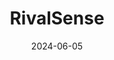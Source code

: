 ---  
layout: startup_page  
title: "RivalSense"  
id: "rivalsense.co"  
permalink: "/rivalsenserivalsense.co06052024/"  
website: "https://rivalsense.co/"  
funding_round: "Angel"  
funding_amount: ""  
investors: "Change Ventures, Fiedler Capital, local business angels"  
about: "RivalSense is a market intelligence platform that helps users track their competitors' activities, including pricing, product changes, and personnel movements. It delivers insights through a weekly email or Slack update, focusing on providing business-relevant information rather than a raw data dump. The platform leverages AI to evaluate the significance of competitor events."  
markets: "Market Intelligence, Competitive Intelligence, SaaS, Analytics, B2B, Business Intelligence, Machine Learning, Market Research"  
hq: "Riga, Latvia"  
founded_year: "2024"  
linkedin: "https://www.linkedin.com/company/rivalsense"  
twitter: ""  
instagram: ""  
facebook: ""  
crunchbase: "https://www.crunchbase.com/organization/rivalsense"  
pitchbook: ""  

date_display: "05-Jun-2024"  
date: "2024-06-05"

# SEO Optimization  
meta_title: "RivalSense - Angel"  
meta_description: "RivalSense, RivalSense is a market intelligence platform that helps users track their competitors' activities, including pricing, product changes, and personnel m..."  
meta_keywords: "RivalSense, Market Intelligence, Competitive Intelligence, SaaS, Analytics, B2B, Business Intelligence, Machine Learning, Market Research, Angel funding"  
canonical_url: "https://startup.projectstartups.com/rivalsenserivalsense.co06052024/"  
---